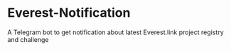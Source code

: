 # Everest-Notification
A Telegram bot to get notification about latest Everest.link project registry and challenge
